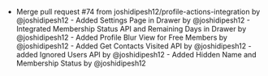- Merge pull request #74 from joshidipesh12/profile-actions-integration by @joshidipesh12 - Added Settings Page in Drawer by @joshidipesh12 - Integrated Membership Status API and Remaining Days in Drawer by @joshidipesh12 - Added Profile Blur View for Free Members by @joshidipesh12 - Added Get Contacts Visited API by @joshidipesh12 - added Ignored Users API by @joshidipesh12 - Added Hidden Name and Membership Status by @joshidipesh12
